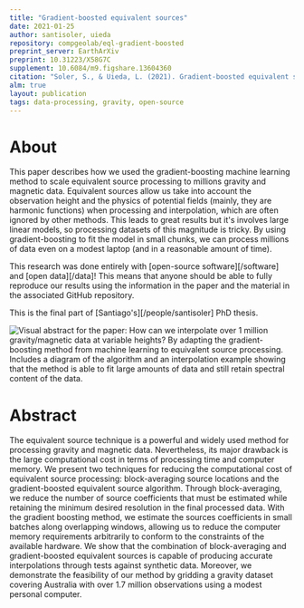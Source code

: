 ```yaml
---
title: "Gradient-boosted equivalent sources"
date: 2021-01-25
author: santisoler, uieda
repository: compgeolab/eql-gradient-boosted
preprint_server: EarthArXiv
preprint: 10.31223/X58G7C
supplement: 10.6084/m9.figshare.13604360
citation: "Soler, S., & Uieda, L. (2021). Gradient-boosted equivalent sources. EarthArXiv. doi:10.31223/x58g7c"
alm: true
layout: publication
tags: data-processing, gravity, open-source
---
```


# About

This paper describes how we used the gradient-boosting machine learning method
to scale equivalent source processing to millions gravity and magnetic data.
Equivalent sources allow us take into account the observation height and the
physics of potential fields (mainly, they are harmonic functions) when
processing and interpolation, which are often ignored by other methods.
This leads to great results but it's involves large linear models, so
processing datasets of this magnitude is tricky.
By using gradient-boosting to fit the model in small chunks, we can process
millions of data even on a modest laptop (and in a reasonable amount of time).

This research was done entirely with [open-source software][/software] and
[open data][/data]! This means that anyone should be able to fully reproduce
our results using the information in the paper and the material in the
associated GitHub repository.

This is the final part of [Santiago's][/people/santisoler] PhD thesis.

![Visual abstract for the paper: How can we interpolate over 1 million
gravity/magnetic data at variable heights? By adapting the gradient-boosting
method from machine learning to equivalent source processing. Includes a
diagram of the algorithm and an interpolation example showing that the method
is able to fit large amounts of data and still retain spectral content of the
data.](https://github.com/compgeolab/eql-gradient-boosted/raw/2c5f85752bc23b720d80c01243734c61e5f31249/presentations/visual-abstract/visual-abstract.jpg)

# Abstract

The equivalent source technique is a powerful and widely used method for
processing gravity and magnetic data. Nevertheless, its major drawback is the
large computational cost in terms of processing time and computer memory. We
present two techniques for reducing the computational cost of equivalent source
processing: block-averaging source locations and the gradient-boosted
equivalent source algorithm. Through block-averaging, we reduce the number of
source coefficients that must be estimated while retaining the minimum desired
resolution in the final processed data. With the gradient boosting method, we
estimate the sources coefficients in small batches along overlapping windows,
allowing us to reduce the computer memory requirements arbitrarily to conform
to the constraints of the available hardware. We show that the combination of
block-averaging and gradient-boosted equivalent sources is capable of producing
accurate interpolations through tests against synthetic data. Moreover, we
demonstrate the feasibility of our method by gridding a gravity dataset
covering Australia with over 1.7 million observations using a modest personal
computer.
